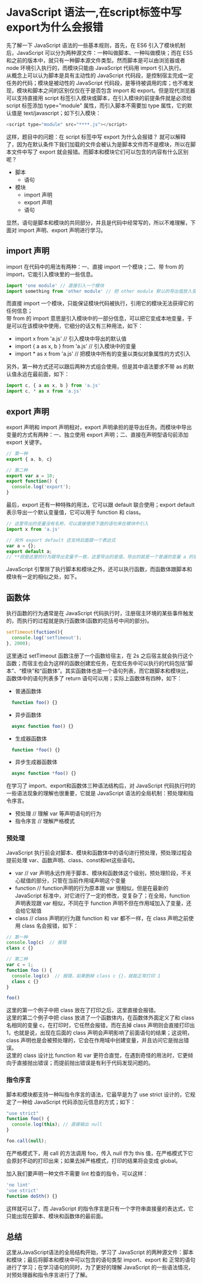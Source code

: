 # JavaScript 语法一,在script标签中写export为什么会报错

先了解一下 JavaScript 语法的一些基本规则，首先，在 ES6 引入了模块机制后，JavaScript 可以分为两种源文件：一种叫做脚本、一种叫做模块；而在 ES5 和之前的版本中，就只有一种脚本源文件类型。然而脚本是可以由浏览器或者 node 环境引入执行的，而模块只能由 JavaScript 代码用 import 引入执行。  
从概念上可以认为脚本是具有主动性的 JavaScript 代码段，是控制宿主完成一定任务的代码；模块是被动性的 JavaScript 代码段，是等待被调用的库；也不难发现，模块和脚本之间的区别仅仅在于是否包含 import 和 export。但是现代浏览器可以支持直接用 script 标签引入模块或脚本，在引入模块的前提条件就是必须给 script 标签添加 type="module" 属性，而引入脚本不需要加 type 属性，它的默认值是 text/javascript；如下引入模块：

``` javascript
<script type="module" src="****.js"></script>
```

这样，题目中的问题：在 script 标签中写 export 为什么会报错？ 就可以解释了，因为在默认条件下我们加载的文件会被认为是脚本文件而不是模块，所以在脚本文件中写了 export 就会报错。而脚本和模块它们可以包含的内容有什么区别呢？

- 脚本
  - 语句
- 模块
  - import 声明
  - export 声明
  - 语句

显然，语句是脚本和模块的共同部分，并且是代码中经常写的，所以不难理解，下面对 import 声明、export 声明进行学习。

## import 声明

import 在代码中的用法有两种：一、直接 import 一个模块；二、带 from 的 import，它能引入模块里的一些信息。  

``` javascript
import 'one module' // 直接引入一个模块
import something from 'other module' // 把 other module 默认的导出值放入变量 something
```

而直接 import 一个模块，只能保证模块代码被执行，引用它的模块无法获得它的任何信息；  
带 from 的 import 意思是引入模块中的一部分信息，可以把它变成本地变量，于是可以在该模块中使用，它细分的话又有三种用法，如下：

- import x from 'a.js' // 引入模块中导出的默认值
- import { a as x, b } from 'a.js' // 引入模块中的变量
- import * as x from 'a.js' // 把模块中所有的变量以类似对象属性的方式引入

另外，第一种方式还可以跟后两种方式组合使用，但是其中语法要求不带 as 的默认值永远在最前面，如下：

``` javascript
import c, { a as x, b } from 'a.js'
import c, * as x from 'a.js'
```

## export 声明

export 声明和 import 声明相对，export 声明承担的是导出任务。而模块中导出变量的方式有两种：一、独立使用 export 声明；二、直接在声明型语句前添加 export 关键字。

``` javascript
// 第一种
export { a, b, c}

// 第二种
export var a = 10;
export function() {
  console.log('export');
}
```

最后，export 还有一种特殊的用法，它可以跟 default 联合使用；export default 表示导出一个默认变量值，它可以用于 function 和 class。

``` javascript
// 这里导出的变量没有名称，可以直接使用下面的语句来在模块中引入
import x from 'a.js'

// 另外 export default 还支持后面跟一个表达式
var a = {};
export default a;
// **但是这里的行为跟导出变量不一致，这里导出的是值，导出的就是一个普通的变量 a 的值，以后 a 的变化与导出的值就没有关系了，修改变量 a，不会使得其它模块中引入的 default 的值发生改变。**
```

JavaScript 引擎除了执行脚本和模块之外，还可以执行函数，而函数体跟脚本和模块有一定的相似之处，如下。

## 函数体

执行函数的行为通常是在 JavaScript 代码执行时，注册宿主环境的某些事件触发的，而执行的过程就是执行函数体(函数的花括号中间的部分)。  

``` javascript
setTimeout(fuction(){
  console.log('setTimeout');
}, 2000);
```

这里通过 setTimeout 函数注册了一个函数给宿主，在 2s 之后宿主就会执行这个函数；而宿主也会为这样的函数创建宏任务，在宏任务中可以执行的代码包括“脚本”、“模块”和“函数体”。其实函数体也是一个语句列表，而它跟脚本和模块比，函数体中的语句列表多了 return 语句可以用；实际上函数体有四种，如下：

- 普通函数体

``` javascript
  function foo() {}
```

- 异步函数体

``` javascript
  async function foo() {}
```

- 生成器函数体

``` javascript
  function *foo() {}
```

- 异步生成器函数体

``` javascript
  async function *foo() {}
```

在学习了 import、export和函数体三种语法结构后，对 JavaScript 代码执行时的一些语法现象的理解也很重要，它就是 JavaScript 语法的全局机制：预处理和指令序言。

- 预处理   // 理解 var 等声明语句的行为
- 指令序言 // 理解严格模式

### 预处理

JavaScript 执行前会对脚本、模块和函数体中的语句进行预处理，预处理过程会提前处理 var、函数声明、class、const和let这些语句。

- var  // var 声明永远作用于脚本、模块和函数体这个级别，预处理阶段，不关心赋值的部分，只管在当前作用域声明这个变量
- function // function声明的行为原本跟 var 很相似，但是在最新的 JavaScript 标准中，对它进行了一定的修改，变复杂了；在全局，function 声明表现跟 var 相似，不同在于 function 声明不但在作用域加入了变量，还会给它赋值
- class  // class 声明的行为跟 function 和 var 都不一样，在 class 声明之前使用 class 名会报错，如下：

``` javascript
// 第一种
console.log(c)  // 报错
class c {}

// 第二种
var c = 1;
function foo () {
  console.log(c)  // 报错，如果删掉 class c {}，就能正常打印 1
  class c {}
}

foo()
```

这里的第一个例子中把 class 放在了打印之后，这里直接会报错。  
这里的第二个例子中把 class 放进了一个函数体内，在函数体外面定义了和 class 名相同的变量 c，在打印时，它任然会报错，而在去掉 class 声明则会直接打印出 1，也就是说，出现在后面的 class 声明会声明影响了前面语句的结果；这说明，class 声明也是会被预处理的，它会在作用域中创建变量，并且访问它是抛出错误。  
这里的 class 设计比 function 和 var 更符合直觉，在遇到奇怪的用法时，它更倾向于直接抛出错误；而提前抛出错误是有利于代码发现问题的。  

### 指令序言

脚本和模块都支持一种叫指令序言的语法，它最早是为了 use strict 设计的，它规定了一种给 JavaScript 代码添加元信息的方式；如下：

``` javascript
"use strict"
function foo() {
  console.log(this); // 直接输出 null
}

foo.call(null);
```

在严格模式下，用 call 的方法调用 foo，传入 null 作为 this 值，在严格模式下它会原封不动的打印出来；如果去掉严格模式，打印的结果将会变成 global。  
  
加入我们要声明一种文件不需要 lint 检查的指令，可以这样：

``` javascript
'no lint'
'use strict'
function doSth() {}
```

这样就可以了，而 JavaScript 的指令序言是只有一个字符串直接量的表达式，它只能出现在脚本、模块和函数体的最前面。  

## 总结

这里从JavaScript语法的全局结构开始，学习了 JavaScript 的两种源文件：脚本和模块；最后将脚本和模块中可以包含的语句类型 import、export 和 正常的语句进行了学习；在学习语句的同时，为了更好的理解 JavaScript 的一些语法情况，对预处理器和指令序言进行了了解。
